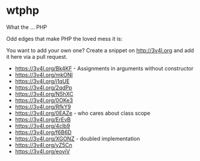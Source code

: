 # wtphp
What the ... PHP

Odd edges that make PHP the loved mess it is:

You want to add your own one? Create a snippet on http://3v4l.org and add it here via a pull request.

* https://3v4l.org/Bk4KF - Assignments in arguments without constructor
* https://3v4l.org/mkONI
* https://3v4l.org/j1qUE
* https://3v4l.org/2qdPp
* https://3v4l.org/N5hXC
* https://3v4l.org/0OKe3
* https://3v4l.org/RfkY9
* https://3v4l.org/0EAZe - who cares about class scope
* https://3v4l.org/ErEvB
* https://3v4l.org/4clb9
* https://3v4l.org/f6B6D
* https://3v4l.org/XGONZ - doubled implementation
* https://3v4l.org/vZ5Cn
* https://3v4l.org/eoviV
